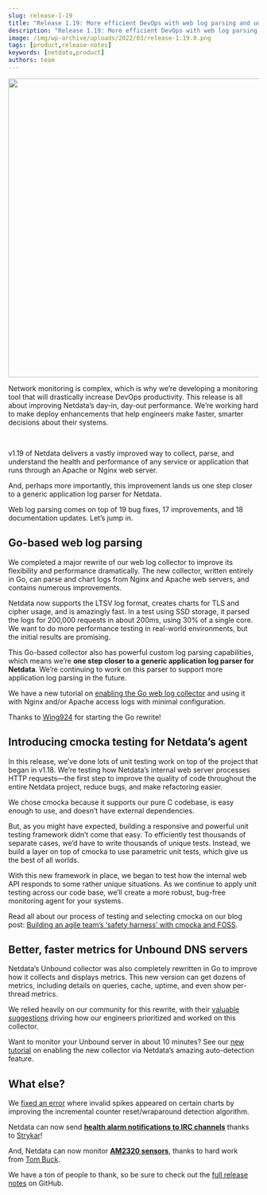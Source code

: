 ```yaml
---
slug: release-1-19
title: "Release 1.19: More efficient DevOps with web log parsing and unit testing"
description: "Release 1.19: More efficient DevOps with web log parsing and unit testing"
image: /img/wp-archive/uploads/2022/03/release-1.19.0.png
tags: [product,release-notes]
keywords: [netdata,product]
authors: team
---
```


<!--truncate-->

<img class="alignnone size-full wp-image-16837" src="/img/wp-archive/uploads/2022/03/release-1.19.0.png" alt="" width="1200" height="600" />

Network monitoring is complex, which is why we’re developing a monitoring tool that will drastically increase DevOps productivity. This release is all about improving Netdata’s day-in, day-out performance. We’re working hard to make deploy enhancements that help engineers make faster, smarter decisions about their systems.

&nbsp;

v1.19 of Netdata delivers a vastly improved way to collect, parse, and understand the health and performance of any service or application that runs through an Apache or Nginx web server.

And, perhaps more importantly, this improvement lands us one step closer to a generic application log parser for Netdata.

Web log parsing comes on top of 19 bug fixes, 17 improvements, and 18 documentation updates. Let’s jump in.
<h2>Go-based web log parsing</h2>
We completed a major rewrite of our web log collector to improve its flexibility and performance dramatically. The new collector, written entirely in Go, can parse and chart logs from Nginx and Apache web servers, and contains numerous improvements.

Netdata now supports the LTSV log format, creates charts for TLS and cipher usage, and is amazingly fast. In a test using SSD storage, it parsed the logs for 200,000 requests in about 200ms, using 30% of a single core. We want to do more performance testing in real-world environments, but the initial results are promising.

This Go-based collector also has powerful custom log parsing capabilities, which means we’re <strong>one step closer to a generic application log parser for Netdata</strong>. We’re continuing to work on this parser to support more application log parsing in the future.

We have a new tutorial on <a href="https://learn.netdata.cloud/docs/agent/tutorials/collect-apache-nginx-web-logs/">enabling the Go web log collector</a> and using it with Nginx and/or Apache access logs with minimal configuration.

Thanks to <a href="https://github.com/Wing924">Wing924</a> for starting the Go rewrite!
<h2>Introducing cmocka testing for Netdata’s agent</h2>
In this release, we’ve done lots of unit testing work on top of the project that began in v1.18. We’re testing how Netdata’s internal web server processes HTTP requests—the first step to improve the quality of code throughout the entire Netdata project, reduce bugs, and make refactoring easier.

We chose cmocka because it supports our pure C codebase, is easy enough to use, and doesn’t have external dependencies.

But, as you might have expected, building a responsive and powerful unit testing framework didn’t come that easy. To efficiently test thousands of separate cases, we’d have to write thousands of unique tests. Instead, we build a layer on top of cmocka to use parametric unit tests, which give us the best of all worlds.

With this new framework in place, we began to test how the internal web API responds to some rather unique situations. As we continue to apply unit testing across our code base, we’ll create a more robust, bug-free monitoring agent for your systems.

Read all about our process of testing and selecting cmocka on our blog post: <a href="https://staging-www.netdata.cloud/blog/product/agile-team-cmocka-foss/">Building an agile team’s ‘safety harness’ with cmocka and FOSS</a>.
<h2>Better, faster metrics for Unbound DNS servers</h2>
Netdata’s Unbound collector was also completely rewritten in Go to improve how it collects and displays metrics. This new version can get dozens of metrics, including details on queries, cache, uptime, and even show per-thread metrics.

We relied heavily on our community for this rewrite, with their <a href="https://github.com/netdata/netdata/issues/7124">valuable suggestions</a> driving how our engineers prioritized and worked on this
collector.

Want to monitor your Unbound server in about 10 minutes? See our <a href="https://learn.netdata.cloud/docs/agent/tutorials/collect-unbound-metrics/">new tutorial</a> on enabling the new collector via Netdata’s amazing auto-detection feature.
<h2>What else?</h2>
We <a href="https://github.com/netdata/netdata/pull/7220">fixed an error</a> where invalid spikes appeared on certain charts by improving the incremental counter reset/wraparound detection algorithm.

Netdata can now send <a href="https://learn.netdata.cloud/docs/agent/health/notifications/irc/"><strong>health alarm notifications to IRC channels</strong></a> thanks to <a href="https://github.com/Strykar">Strykar</a>!

And, Netdata can now monitor <a href="https://learn.netdata.cloud/docs/agent/collectors/python.d.plugin/am2320/"><strong>AM2320 sensors</strong></a>, thanks to hard work from <a href="https://github.com/tommybuck">Tom Buck</a>.

We have a ton of people to thank, so be sure to check out the <a href="https://github.com/netdata/netdata/releases/tag/v1.19.0">full release notes</a> on GitHub.